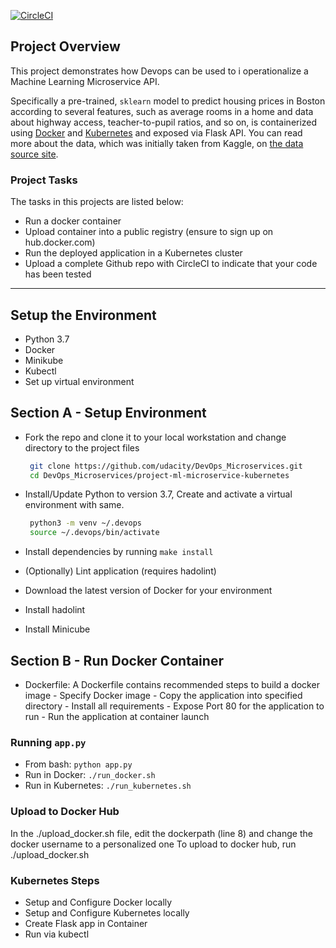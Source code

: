 [![CircleCI](https://dl.circleci.com/status-badge/img/gh/ibkdizzu/Operationalize-a-Machine-Learning-Microservice-API/tree/main.svg?style=svg)](https://dl.circleci.com/status-badge/redirect/gh/ibkdizzu/Operationalize-a-Machine-Learning-Microservice-API/tree/main)

## Project Overview

This project demonstrates how Devops can be used to i operationalize a Machine Learning Microservice API. 

Specifically a pre-trained, `sklearn` model to predict housing prices in Boston according to several features, such as average rooms in a home and data about highway access, teacher-to-pupil ratios, and so on, is containerized using [Docker](https://www.docker.com) and [Kubernetes](https://kubernetes.io) and exposed via Flask API. You can read more about the data, which was initially taken from Kaggle, on [the data source site](https://www.kaggle.com/c/boston-housing).

### Project Tasks

The tasks in this projects are listed below:
* Run a docker container
* Upload container into a public registry (ensure to sign up on hub.docker.com)
* Run the deployed application in a Kubernetes cluster
* Upload a complete Github repo with CircleCI to indicate that your code has been tested

---
## Setup the Environment
* Python 3.7
* Docker
* Minikube
* Kubectl
* Set up virtual environment


## Section A - Setup Environment

* Fork the repo and clone it to your local workstation and change directory to the project files

  ```bash
   git clone https://github.com/udacity/DevOps_Microservices.git
   cd DevOps_Microservices/project-ml-microservice-kubernetes
   ```  
* Install/Update Python to version 3.7, Create and activate a virtual environment with same.
  ```bash
   python3 -m venv ~/.devops
   source ~/.devops/bin/activate
   ```
* Install dependencies by running `make install`
* (Optionally) Lint application (requires hadolint)
* Download the latest version of Docker for your environment 
* Install hadolint
* Install Minicube

## Section B - Run Docker Container
* Dockerfile: A Dockerfile contains recommended steps to build a docker image
      - Specify Docker image 
      - Copy the application into specified directory
      - Install all requirements
      - Expose Port 80 for the application to run
      - Run the application at container launch

### Running `app.py`
* From bash:  `python app.py`
* Run in Docker:  `./run_docker.sh`
* Run in Kubernetes:  `./run_kubernetes.sh`

### Upload to Docker Hub
In the ./upload_docker.sh file, edit the dockerpath (line 8) and change the docker username to a personalized one
To upload to docker hub, run ./upload_docker.sh

### Kubernetes Steps
* Setup and Configure Docker locally
* Setup and Configure Kubernetes locally
* Create Flask app in Container
* Run via kubectl
